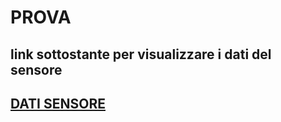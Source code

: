 # PROVA
## link sottostante per visualizzare i dati del sensore 
## [DATI SENSORE](https://andreameneghesso.github.io/PROVA/file.html)

